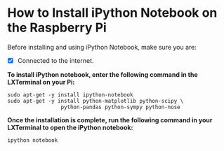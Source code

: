 How to Install iPython Notebook on the Raspberry Pi
=======================================================
Before installing and using iPython Notebook, make sure you are:
- [x] Connected to the internet.

**To install iPython notebook, enter the following command in the LXTerminal on your Pi:**
```linux
sudo apt-get -y install ipython-notebook
sudo apt-get -y install python-matplotlib python-scipy \
                 python-pandas python-sympy python-nose
```
**Once the installation is complete, run the following command in your LXTerminal to open the iPython notebook:**
```linux
ipython notebook
```
